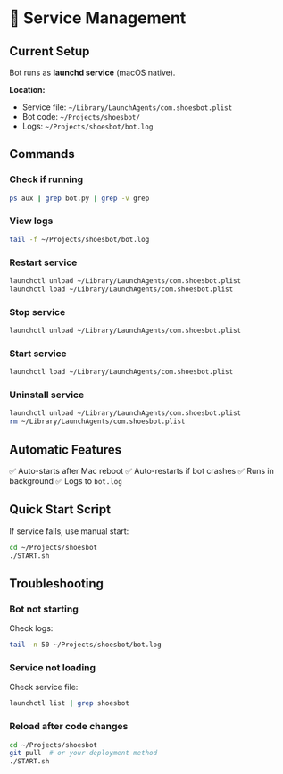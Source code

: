 # 🚀 Service Management

## Current Setup

Bot runs as **launchd service** (macOS native).

**Location:**
- Service file: `~/Library/LaunchAgents/com.shoesbot.plist`
- Bot code: `~/Projects/shoesbot/`
- Logs: `~/Projects/shoesbot/bot.log`

## Commands

### Check if running
```bash
ps aux | grep bot.py | grep -v grep
```

### View logs
```bash
tail -f ~/Projects/shoesbot/bot.log
```

### Restart service
```bash
launchctl unload ~/Library/LaunchAgents/com.shoesbot.plist
launchctl load ~/Library/LaunchAgents/com.shoesbot.plist
```

### Stop service
```bash
launchctl unload ~/Library/LaunchAgents/com.shoesbot.plist
```

### Start service
```bash
launchctl load ~/Library/LaunchAgents/com.shoesbot.plist
```

### Uninstall service
```bash
launchctl unload ~/Library/LaunchAgents/com.shoesbot.plist
rm ~/Library/LaunchAgents/com.shoesbot.plist
```

## Automatic Features

✅ Auto-starts after Mac reboot
✅ Auto-restarts if bot crashes
✅ Runs in background
✅ Logs to `bot.log`

## Quick Start Script

If service fails, use manual start:

```bash
cd ~/Projects/shoesbot
./START.sh
```

## Troubleshooting

### Bot not starting
Check logs:
```bash
tail -n 50 ~/Projects/shoesbot/bot.log
```

### Service not loading
Check service file:
```bash
launchctl list | grep shoesbot
```

### Reload after code changes
```bash
cd ~/Projects/shoesbot
git pull  # or your deployment method
./START.sh
```

